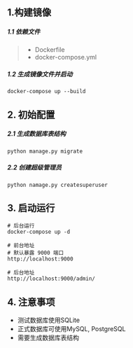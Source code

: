 ## 1.构建镜像

##### 1.1 依赖文件

> - Dockerfile
> - docker-compose.yml

##### 1.2 生成镜像文件并启动

```shell
docker-compose up --build
```

## 2. 初始配置

##### 2.1 生成数据库表结构

```shell
python manage.py migrate
```

##### 2.2 创建超级管理员

```shell
python namage.py createsuperuser
```

## 3. 启动运行

```shell
# 后台运行
docker-compose up -d

# 前台地址
# 默认暴露 9000 端口 
http://localhost:9000

# 后台地址
http://localhost:9000/admin/
```

## 4. 注意事项

- 测试数据库使用SQLite
- 正式数据库可使用MySQL, PostgreSQL
- 需要生成数据库表结构